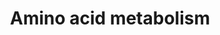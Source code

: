 ---
annotations:
- id: PW:0000011
  parent: classic metabolic pathway
  type: Pathway Ontology
  value: amino acid metabolic pathway
authors:
- MartijnVanIersel
- MaintBot
- Mkutmon
- Egonw
- Eweitz
citedin:
- link: PMC7650246
  title: Bioenergetic defects in muscle fibers of RYR1 mutant knock-in mice associated
    with malignant hyperthermia (2020)
- link: 10.1038/mtm.2014.7
  title: Proteomic profiling of salivary gland after nonviral gene transfer mediated
    by conventional plasmids and minicircles (2014)
- link: 10.1038/s41467-024-52306-5
  title: Podocyte-specific KLF6 primes proximal tubule CaMK1D signaling to attenuate
    diabetic kidney disease (2024)
description: A complete overview of the metabolism of all 20 amino acids
last-edited: 2021-05-14
organisms:
- Mus musculus
redirect_from:
- /index.php/Pathway:WP662
- /instance/WP662
- /instance/WP662_r122074
revision: r122074
schema-jsonld:
- '@context': https://schema.org/
  '@id': https://wikipathways.github.io/pathways/WP662.html
  '@type': Dataset
  creator:
    '@type': Organization
    name: WikiPathways
  description: A complete overview of the metabolism of all 20 amino acids
  keywords:
  - 2-oxo-glutarate
  - 5-OH-Trp
  - Acaa1
  - Acadm
  - Acas2l
  - Acetyl-CoA
  - Acly
  - Aco2
  - Aconitate
  - Adh1
  - Adh4
  - Adh5
  - Adh7
  - Ala-tRNA
  - Alanine
  - Aldh1a1
  - Aldh7a1
  - Aoc3
  - Arg-tRNA
  - Arg1
  - Arg2
  - Arginine
  - Arginino-succinate
  - Asl
  - Asns
  - Asparagine
  - Aspartate
  - Ass1
  - Auh
  - B-OH-butyrate
  - Bcat1
  - Bhmt
  - CPS
  - Cad
  - Carbamoyl-aspartate
  - Cbs
  - Citrate
  - Citrulline
  - Creatine P
  - Cs
  - Cth
  - Cystathionine
  - Cysteine
  - Dbh
  - Ddc
  - Dihydro-orotate
  - Dld
  - Dlst
  - Dopamine
  - Ehhadh
  - Epinephrine
  - Eprs
  - Ethanol
  - Fah
  - Fh1
  - Fumarate
  - G6Pase
  - Gclc
  - Gftcd
  - Glns
  - Gls
  - Glu-tRNA
  - Glucose
  - Glud
  - Glutamate
  - Glutamine
  - Glycine
  - Got1
  - Got2
  - Gpt
  - Gsr
  - Gss
  - Gst
  - Guanidinoacetate
  - Guanidinoacetate P
  - HCO3
  - Hadhsc
  - Hal
  - Hdc
  - Hibadh
  - Hibch
  - His-tRNA
  - Histamine
  - Histidine
  - Hmgcl
  - Hmgcs2
  - Hnmt
  - Homocysteine
  - Iars
  - Idh1
  - Ile-tRNA
  - Imidazole acetaldehyde
  - Indoleacetaldehyde
  - Indoleacetate
  - Isoleucine
  - Isovaleryl-CoA
  - Lactate
  - Lars2
  - Ldh1
  - Leu-tRNA
  - Leucine
  - Malate
  - Maoa
  - Mars2
  - Mccc1
  - Mdh1
  - Mdh2
  - Melanin
  - Met-tRNA
  - Methionine
  - Methyl-OH-butyryl-CoA
  - Methylacetoacetyl-CoA
  - Methylbutyryl-CoA
  - Methylcrotonyl-CoA
  - Methylglutaconyl-CoA
  - Mpst
  - Mut
  - N-Formylkynurenine
  - NADP
  - Norepinephrine
  - OH-indoleacetate
  - OH-isobutyrate
  - OH-isobutyryl-CoA
  - OH-isovaleryl-CoA
  - OH-methylglutaryl-CoA
  - Oat
  - Odc
  - Ogdh
  - Ornithine
  - Otc
  - Ox. glutathione
  - Oxaloacetate
  - Oxobutyrate
  - P-enolpyruvate
  - P4ha2
  - Pck1
  - Pcx
  - Pdha1
  - Pdha1 ina
  - Pdhx
  - Pdk4
  - Phe-tRNA
  - Phenylalanine
  - Pkm2
  - Pnmt
  - Prodh
  - Proline
  - Propionyl-CoA
  - Putrescine
  - Pycr1
  - Pycs
  - Pyruvate
  - R-S-glutathione
  - Rars
  - Red. Glutathione
  - Sdha
  - Sdhd
  - Sds
  - Serine
  - Serotonin
  - Sms
  - Spermidine
  - Spermine
  - Srm
  - Succinate
  - Succinyl-CoA
  - Suclg1
  - Tat
  - Tdo2
  - Th
  - Threonine
  - Thyroxine
  - Tiglyl-CoA
  - Tph1
  - Tpo
  - Trp-tRNA
  - Tryptamine
  - Tryptophan
  - Tyr-tRNA
  - Tyrosine
  - Urea
  - Val-tRNA
  - Vars2
  - Wars
  - carbamoyl-P
  - glutamate semialdehyde
  - glutamyl-P
  - glutamyl-cysteine
  - homogentisate
  - hydroxy-proline
  - isobutyryl-CoA
  - isocitrate
  - mercaptopyruvate
  - methacrylyl-CoA
  - methylhistamine
  - methylmalonate semialdehyde
  - methylmalonyl-CoA
  - oxo-isocaproate
  - oxo-isovalerate
  - oxo-methyl-valerate
  - pdhp
  - phtRNAs
  - pyrroline carboxylate
  - valine
  license: CC0
  name: Amino acid metabolism
seo: CreativeWork
title: Amino acid metabolism
wpid: WP662
---